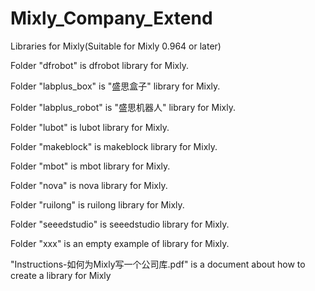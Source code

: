 # Mixly_Company_Extend
Libraries for Mixly(Suitable for Mixly 0.964 or later)

Folder "dfrobot" is dfrobot library for Mixly.

Folder "labplus_box" is "盛思盒子" library for Mixly.

Folder "labplus_robot" is "盛思机器人" library for Mixly.

Folder "lubot" is lubot library for Mixly.

Folder "makeblock" is makeblock library for Mixly.

Folder "mbot" is mbot library for Mixly.

Folder "nova" is nova library for Mixly.

Folder "ruilong" is ruilong library for Mixly.

Folder "seeedstudio" is seeedstudio library for Mixly.

Folder "xxx" is an empty example of library for Mixly.

"Instructions-如何为Mixly写一个公司库.pdf" is a document about how to create a library for Mixly
